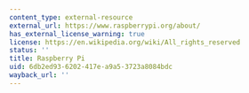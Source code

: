 ```yaml
---
content_type: external-resource
external_url: https://www.raspberrypi.org/about/
has_external_license_warning: true
license: https://en.wikipedia.org/wiki/All_rights_reserved
status: ''
title: Raspberry Pi
uid: 6db2ed93-6202-417e-a9a5-3723a8084bdc
wayback_url: ''
---
```

